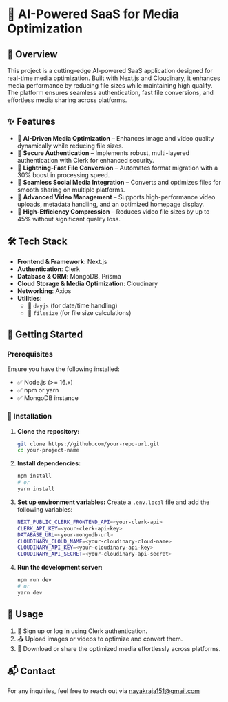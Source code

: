 
# 🚀 AI-Powered SaaS for Media Optimization

## 📌 Overview
This project is a cutting-edge AI-powered SaaS application designed for real-time media optimization. Built with Next.js and Cloudinary, it enhances media performance by reducing file sizes while maintaining high quality. The platform ensures seamless authentication, fast file conversions, and effortless media sharing across platforms.

## ✨ Features
- 🔹 **AI-Driven Media Optimization** – Enhances image and video quality dynamically while reducing file sizes.
- 🔹 **Secure Authentication** – Implements robust, multi-layered authentication with Clerk for enhanced security.
- 🔹 **Lightning-Fast File Conversion** – Automates format migration with a 30% boost in processing speed.
- 🔹 **Seamless Social Media Integration** – Converts and optimizes files for smooth sharing on multiple platforms.
- 🔹 **Advanced Video Management** – Supports high-performance video uploads, metadata handling, and an optimized homepage display.
- 🔹 **High-Efficiency Compression** – Reduces video file sizes by up to 45% without significant quality loss.

## 🛠 Tech Stack
- **Frontend & Framework**: Next.js
- **Authentication**: Clerk
- **Database & ORM**: MongoDB, Prisma
- **Cloud Storage & Media Optimization**: Cloudinary
- **Networking**: Axios
- **Utilities**: 
  - 📅 `dayjs` (for date/time handling)
  - 📂 `filesize` (for file size calculations)

## 🚀 Getting Started
### Prerequisites
Ensure you have the following installed:
- ✅ Node.js (>= 16.x)
- ✅ npm or yarn
- ✅ MongoDB instance

### 🔧 Installation
1. **Clone the repository:**
   ```sh
   git clone https://github.com/your-repo-url.git
   cd your-project-name
   ```
2. **Install dependencies:**
   ```sh
   npm install
   # or
   yarn install
   ```
3. **Set up environment variables:**
   Create a `.env.local` file and add the following variables:
   ```sh
   NEXT_PUBLIC_CLERK_FRONTEND_API=<your-clerk-api>
   CLERK_API_KEY=<your-clerk-api-key>
   DATABASE_URL=<your-mongodb-url>
   CLOUDINARY_CLOUD_NAME=<your-cloudinary-cloud-name>
   CLOUDINARY_API_KEY=<your-cloudinary-api-key>
   CLOUDINARY_API_SECRET=<your-cloudinary-api-secret>
   ```
4. **Run the development server:**
   ```sh
   npm run dev
   # or
   yarn dev
   ```

## 🎯 Usage
1. 🔑 Sign up or log in using Clerk authentication.
2. 📤 Upload images or videos to optimize and convert them.
3. 🔄 Download or share the optimized media effortlessly across platforms.


## 📬 Contact
For any inquiries, feel free to reach out via nayakraja151@gmail.com


